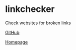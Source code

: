 # linkchecker

Check websites for broken links

[GitHub](https://github.com/linkchecker/linkchecker)

[Homepage](https://linkchecker.github.io/linkchecker/)
